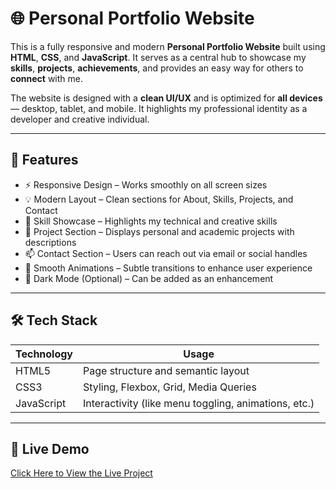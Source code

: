 # 🌐 Personal Portfolio Website
This is a fully responsive and modern **Personal Portfolio Website** built using **HTML**, **CSS**, and **JavaScript**. It serves as a central hub to showcase my **skills**, **projects**, **achievements**, and provides an easy way for others to **connect** with me.

The website is designed with a **clean UI/UX** and is optimized for **all devices** — desktop, tablet, and mobile. It highlights my professional identity as a developer and creative individual.

---

## 🚀 Features

- ⚡ Responsive Design – Works smoothly on all screen sizes
- 💡 Modern Layout – Clean sections for About, Skills, Projects, and Contact
- 🧠 Skill Showcase – Highlights my technical and creative skills
- 🧰 Project Section – Displays personal and academic projects with descriptions
- 📫 Contact Section – Users can reach out via email or social handles
- 🎨 Smooth Animations – Subtle transitions to enhance user experience
- 🌙 Dark Mode (Optional) – Can be added as an enhancement

---

## 🛠️ Tech Stack

| Technology | Usage |
|------------|-------|
| HTML5      | Page structure and semantic layout |
| CSS3       | Styling, Flexbox, Grid, Media Queries |
| JavaScript | Interactivity (like menu toggling, animations, etc.) |

---

## 🔗 Live Demo
[Click Here to View the Live Project](roshandashboard.netlify.app)
